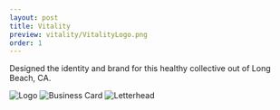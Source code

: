 ```yaml
---
layout: post
title: Vitality
preview: vitality/VitalityLogo.png
order: 1
---
```

Designed the identity and brand for this healthy collective out of Long Beach, CA.

![Logo](VitalityLogo.png)
![Business Card](VitalityBusinessCard.png)
![Letterhead](VitalityLetterhead.png)
